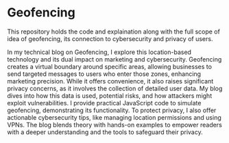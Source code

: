 # Geofencing
This repository holds the code and explaination along with the full scope of idea of geofencing, its connection to cybersecurity and privacy of users.

In my technical blog on Geofencing, I explore this location-based technology and its dual impact on marketing and cybersecurity. Geofencing creates a virtual boundary around specific areas, allowing businesses to send targeted messages to users who enter those zones, enhancing marketing precision. While it offers convenience, it also raises significant privacy concerns, as it involves the collection of detailed user data. My blog dives into how this data is used, potential risks, and how attackers might exploit vulnerabilities. I provide practical JavaScript code to simulate geofencing, demonstrating its functionality. To protect privacy, I also offer actionable cybersecurity tips, like managing location permissions and using VPNs. The blog blends theory with hands-on examples to empower readers with a deeper understanding and the tools to safeguard their privacy.
